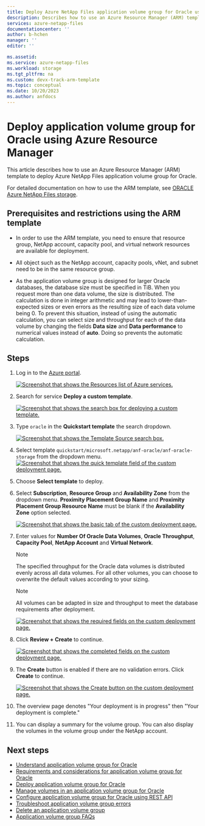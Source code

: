 ```yaml
---
title: Deploy Azure NetApp Files application volume group for Oracle using Azure Resource Manager 
description: Describes how to use an Azure Resource Manager (ARM) template to deploy Azure NetApp Files application volume group for Oracle.
services: azure-netapp-files
documentationcenter: ''
author: b-hchen
manager: ''
editor: ''

ms.assetid:
ms.service: azure-netapp-files
ms.workload: storage
ms.tgt_pltfrm: na
ms.custom: devx-track-arm-template
ms.topic: conceptual
ms.date: 10/20/2023
ms.author: anfdocs
---
```

# Deploy application volume group for Oracle using Azure Resource Manager

This article describes how to use an Azure Resource Manager (ARM) template to deploy Azure NetApp Files application volume group for Oracle. 

For detailed documentation on how to use the ARM template, see [ORACLE Azure NetApp Files storage](https://github.com/Azure/azure-quickstart-templates/blob/master/quickstarts/microsoft.netapp/anf-oracle/anf-oracle-storage/README.md). 

## Prerequisites and restrictions using the ARM template

* In order to use the ARM template, you need to ensure that resource group, NetApp account, capacity pool, and virtual network resources are available for deployment. 

* All object such as the NetApp account, capacity pools, vNet, and subnet need to be in the same resource group.

* As the application volume group is designed for larger Oracle databases, the database size must be specified in TiB. When you request more than one data volume, the size is distributed. The calculation is done in integer arithmetic and may lead to lower-than-expected sizes or even errors as the resulting size of each data volume being 0. To prevent this situation, instead of using the automatic calculation, you can select size and throughput for each of the data volume by changing the fields **Data size** and **Data performance** to numerical values instead of **auto**. Doing so prevents the automatic calculation.

## Steps

1.	Log in to the [Azure portal](https://portal.azure.com/).

    [ ![Screenshot that shows the Resources list of Azure services.](./media/volume-hard-quota-guidelines/oracle-resources.png) ](./media/volume-hard-quota-guidelines/oracle-resources.png#lightbox) 

2.	Search for service **Deploy a custom template**.

    [ ![Screenshot that shows the search box for deploying a custom template.](./media/volume-hard-quota-guidelines/resources-search-template.png) ](./media/volume-hard-quota-guidelines/resources-search-template.png#lightbox) 

    
3.	Type `oracle` in the **Quickstart template** the search dropdown.

    [ ![Screenshot that shows the Template Source search box.](./media/volume-hard-quota-guidelines/template-search.png) ](./media/volume-hard-quota-guidelines/template-search.png#lightbox) 
 

4.	Select template `quickstart/microsoft.netapp/anf-oracle/anf-oracle-storage` from the dropdown menu. 
    [ ![Screenshot that shows the quick template field of the custom deployment page.](./media/volume-hard-quota-guidelines/quick-template-deployment.png) ](./media/volume-hard-quota-guidelines/quick-template-deployment.png#lightbox) 
 
5. Choose **Select template** to deploy. 

6. Select **Subscription**, **Resource Group** and **Availability Zone** from the dropdown menu. 
    **Proximity Placement Group Name**  and **Proximity Placement Group Resource Name** must be blank if the **Availability Zone** option selected.

    [ ![Screenshot that shows the basic tab of the custom deployment page.](./media/volume-hard-quota-guidelines/custom-deploy-basic.png
    ) ](./media\/volume-hard-quota-guidelines/custom-deploy-basic.png#lightbox)  

7. Enter values for **Number Of Oracle Data Volumes**, **Oracle Throughput**, **Capacity Pool**, **NetApp Account** and **Virtual Network**.

    > [!NOTE]
    > The specified throughput for the Oracle data volumes is distributed evenly across all data volumes. For all other volumes, you can choose to overwrite the default values according to your sizing. 

    > [!NOTE]
    > All volumes can be adapted in size and throughput to meet the database requirements after deployment.

    [ ![Screenshot that shows the required fields on the custom deployment page.](./media/volume-hard-quota-guidelines/custom-deploy-oracle-required.png) ](./media/volume-hard-quota-guidelines/custom-deploy-oracle-required.png#lightbox)   

8.	Click **Review + Create** to continue.

    [ ![Screenshot that shows the completed fields on the custom deployment page.](./media/volume-hard-quota-guidelines/custom-deploy-oracle-completed.png) ](./media/volume-hard-quota-guidelines/custom-deploy-oracle-completed.png#lightbox)    

9.	The **Create** button is enabled if there are no validation errors. Click **Create** to continue. 

    [ ![Screenshot that shows the Create button on the custom deployment page.](./media/volume-hard-quota-guidelines/custom-deploy-oracle-create.png) ](./media/volume-hard-quota-guidelines/custom-deploy-oracle-create.png#lightbox) 

10.	The overview page denotes "Your deployment is in progress" then "Your deployment is complete."
        
12.	You can display a summary for the volume group.	You can also display the volumes in the volume group under the NetApp account.

## Next steps

* [Understand application volume group for Oracle](application-volume-group-oracle-introduction.md)
* [Requirements and considerations for application volume group for Oracle](application-volume-group-oracle-considerations.md)
* [Deploy application volume group for Oracle](application-volume-group-oracle-deploy-volumes.md)
* [Manage volumes in an application volume group for Oracle](application-volume-group-manage-volumes-oracle.md)
* [Configure application volume group for Oracle using REST API](configure-application-volume-oracle-api.md) 
* [Troubleshoot application volume group errors](troubleshoot-application-volume-groups.md)
* [Delete an application volume group](application-volume-group-delete.md)
* [Application volume group FAQs](faq-application-volume-group.md)
